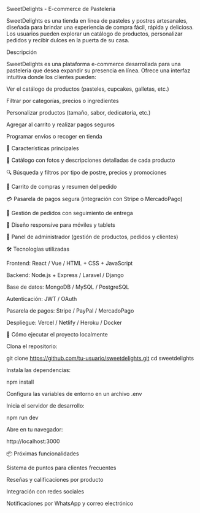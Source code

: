 SweetDelights - E-commerce de Pastelería

SweetDelights es una tienda en línea de pasteles y postres artesanales, diseñada para brindar una experiencia de compra fácil, rápida y deliciosa. Los usuarios pueden explorar un catálogo de productos, personalizar pedidos y recibir dulces en la puerta de su casa.

 Descripción

SweetDelights es una plataforma e-commerce desarrollada para una pastelería que desea expandir su presencia en línea. Ofrece una interfaz intuitiva donde los clientes pueden:

Ver el catálogo de productos (pasteles, cupcakes, galletas, etc.)

Filtrar por categorías, precios o ingredientes

Personalizar productos (tamaño, sabor, dedicatoria, etc.)

Agregar al carrito y realizar pagos seguros

Programar envíos o recoger en tienda

🧁 Características principales

🎂 Catálogo con fotos y descripciones detalladas de cada producto

🔍 Búsqueda y filtros por tipo de postre, precios y promociones

🛒 Carrito de compras y resumen del pedido

💳 Pasarela de pagos segura (integración con Stripe o MercadoPago)

🚚 Gestión de pedidos con seguimiento de entrega

📱 Diseño responsive para móviles y tablets

🔐 Panel de administrador (gestión de productos, pedidos y clientes)

🛠️ Tecnologías utilizadas

Frontend: React / Vue / HTML + CSS + JavaScript

Backend: Node.js + Express / Laravel / Django

Base de datos: MongoDB / MySQL / PostgreSQL

Autenticación: JWT / OAuth

Pasarela de pagos: Stripe / PayPal / MercadoPago

Despliegue: Vercel / Netlify / Heroku / Docker

🚀 Cómo ejecutar el proyecto localmente

Clona el repositorio:

git clone https://github.com/tu-usuario/sweetdelights.git
cd sweetdelights


Instala las dependencias:

npm install


Configura las variables de entorno en un archivo .env

Inicia el servidor de desarrollo:

npm run dev


Abre en tu navegador:

http://localhost:3000

📦 Próximas funcionalidades

Sistema de puntos para clientes frecuentes

Reseñas y calificaciones por producto

Integración con redes sociales

Notificaciones por WhatsApp y correo electrónico
